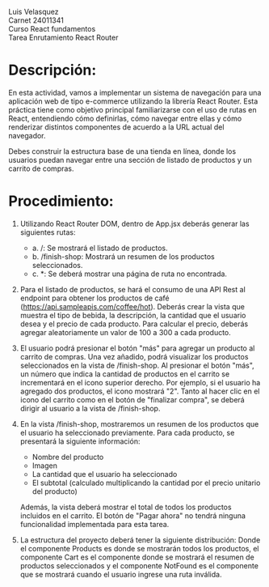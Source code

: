 Luis Velasquez  
Carnet 24011341  
Curso React fundamentos  
Tarea Enrutamiento React Router  

# Descripción:
En esta actividad, vamos a implementar un sistema de navegación para una aplicación web de tipo e-commerce utilizando la librería React Router. Esta práctica tiene como objetivo principal familiarizarse con el uso de rutas en React, entendiendo cómo definirlas, cómo navegar entre ellas y cómo renderizar distintos componentes de acuerdo a la URL actual del navegador.

Debes construir la estructura base de una tienda en línea, donde los usuarios puedan navegar entre una sección de listado de productos y un carrito de compras.

# Procedimiento:
1. Utilizando React Router DOM, dentro de App.jsx deberás generar las siguientes rutas:
    * a. /: Se mostrará el listado de productos.
    * b. /finish-shop: Mostrará un resumen de los productos seleccionados.
    * c. *: Se deberá mostrar una página de ruta no encontrada.  

2. Para el listado de productos, se hará el consumo de una API Rest al endpoint para obtener los productos de café (https://api.sampleapis.com/coffee/hot). Deberás crear la vista que muestra el tipo de bebida, la descripción, la cantidad que el usuario desea y el precio de cada producto. Para calcular el precio, deberás agregar aleatoriamente un valor de 100 a 300 a cada producto.

3. El usuario podrá presionar el botón "más" para agregar un producto al carrito de compras. Una vez añadido, podrá visualizar los productos seleccionados en la vista de /finish-shop. Al presionar el botón "más", un número que indica la cantidad de productos en el carrito se incrementará en el icono superior derecho. Por ejemplo, si el usuario ha agregado dos productos, el icono mostrará "2". Tanto al hacer clic en el icono del carrito como en el botón de "finalizar compra", se deberá dirigir al usuario a la vista de /finish-shop.

4. En la vista /finish-shop, mostraremos un resumen de los productos que el usuario ha seleccionado previamente. Para cada producto, se presentará la siguiente información: 
    * Nombre del producto
    * Imagen
    * La cantidad que el usuario ha seleccionado
    * El subtotal (calculado multiplicando la cantidad por el precio unitario del producto)  

    Además, la vista deberá mostrar el total de todos los productos incluidos en el carrito. El botón de "Pagar ahora" no tendrá ninguna funcionalidad implementada para esta tarea.

5. La estructura del proyecto deberá tener la siguiente distribución:
Donde el componente Products es donde se mostrarán todos los productos, el
componente Cart es el componente donde se mostrará el resumen de productos
seleccionados y el componente NotFound es el componente que se mostrará cuando el
usuario ingrese una ruta inválida.